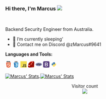 ### Hi there, I'm Marcus <img width="30" src="https://camo.githubusercontent.com/e8e7b06ecf583bc040eb60e44eb5b8e0ecc5421320a92929ce21522dbc34c891/68747470733a2f2f6d656469612e67697068792e636f6d2f6d656469612f6876524a434c467a6361737252346961377a2f67697068792e676966">
 
<!-- [![trophy](https://github-profile-trophy.vercel.app/?username=z-Mythic)](https://github.com/ryo-ma/github-profile-trophy) -->

<!-- [![Discord](https://img.shields.io/discord/933780821029031986.svg?label=&logo=discord&logoColor=ffffff&color=7389D8&labelColor=6A7EC2)](https://discord.gg/7EcQDxbAJc) -->

<br />

Backend Security Engineer from Australia. 

- 🔭 I’m currently sleeping'
- 💬 Contact me on Discord @zMarcus#9641

**Languages and Tools:**  

<code><img height="20" src="https://raw.githubusercontent.com/github/explore/80688e429a7d4ef2fca1e82350fe8e3517d3494d/topics/html/html.png"></code>
<code><img height="20" src="https://raw.githubusercontent.com/github/explore/80688e429a7d4ef2fca1e82350fe8e3517d3494d/topics/css/css.png"></code>
<code><img height="20" src="https://raw.githubusercontent.com/github/explore/80688e429a7d4ef2fca1e82350fe8e3517d3494d/topics/javascript/javascript.png"></code>
<code><img height="20" src="https://raw.githubusercontent.com/github/explore/80688e429a7d4ef2fca1e82350fe8e3517d3494d/topics/ruby/ruby.png"></code>
<code><img height="20" src="https://raw.githubusercontent.com/github/explore/80688e429a7d4ef2fca1e82350fe8e3517d3494d/topics/php/php.png"></code>
<code><img height="20" src="https://raw.githubusercontent.com/github/explore/80688e429a7d4ef2fca1e82350fe8e3517d3494d/topics/bootstrap/bootstrap.png"></code>
<code><img height="20" src="https://raw.githubusercontent.com/github/explore/80688e429a7d4ef2fca1e82350fe8e3517d3494d/topics/python/python.png"></code>

<a href="https://cheese.rip">
  <img align="center" src="https://github-readme-stats.vercel.app/api/top-langs/?username=z-Mythic&layout=compact&bg_color=0,232526,414345&icon_color=ffffff&title_color=ffffff&text_color=ffffff&line_height=30&v=5" alt="Marcus' Stats" />
</a>
<a href="https://cheese.rip">
  <img align="center" src="https://github-readme-stats.anuraghazra1.vercel.app/api?username=z-Mythic&custom_title=My Github Stats&show_icons=true&bg_color=0,232526,414345&icon_color=82FF99&title_color=ffffff&text_color=ffffff&line_height=20.5&v=5&count_private=true" alt="Marcus' Stats" />
</a>
<br>
<p align="center"> 
<!--   <img align="center" src="https://github-readme-streak-stats.herokuapp.com/?user=z-Mythic&" alt="marcus"><br> -->
  Visitor count<br>
  <img src="https://profile-counter.glitch.me/z-Mythic/count.svg" />
</p>

<!-- <a href="https://github.com/z-Mythic/weather_app">
  <img align="bottom" src="https://github-readme-stats.vercel.app/api/pin/?username=z-Mythic&repo=weather_app&bg_color=0,232526,414345&icon_color=82FF99&title_color=ffffff&text_color=ffffff&line_height=27&v=5" alt="Marcus' Stats" />
</a>
<a href="https://github.com/z-Mythic">
  <img align="bottom" src="https://github-readme-stats.vercel.app/api/pin/?username=z-Mythic&repo=py_games&bg_color=0,232526,414345&icon_color=82FF99&title_color=ffffff&text_color=ffffff&line_height=27&v=5" alt="Marcus' Stats" />
</a> -->

<!--  https://naereen.github.io/badges/ All available badges-->
